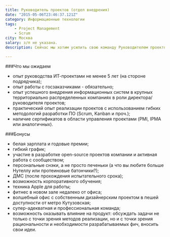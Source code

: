 ```yaml
---
title: Руководитель проектов (отдел внедрения)
date: "2015-05-06T23:46:37.121Z"
category: Информационные технологии
tags:
    - Project Management
    - Scrum
city: Москва
salary: з/п не указана.
description: Сейчас мы хотим усилить свою команду Руководителем проектов, который вместе с нами будет работать над развитием лучшего корпоративного мессенджера.

---
```


###Что мы ожидаем
- опыт руководства ИТ-проектами не менее 5 лет (на стороне подрядчика);
- опыт работы с госзаказчиками - обязательно;
- опыт успешного внедрения информационных систем в крупных территориально распределенных компаниях в роли директора/руководителя проектов;
- практический опыт реализации проектов с использованием гибких методологий разработки ПО (Scrum, Kanban и проч.);
- наличие сертификатов в области управления проектами (PMI, IPMA или аналогичных).

###Бонусы
- белая зарплата и годовые премии;
- гибкий график;
- участие в разработке open-source проектов компании и активная работа с сообществом;
- персональные снэки, а не просто печеньки (а что вы любите больше Нутеллу или протеиновые батончики?);
- ДМС (после прохождения испытательного срока);
- возможность корпоративного обучения;
- техника Apple для работы;
- фитнес в новом зале недалеко от офиса;
- волшебный офис с собственным дизайнерским проектом в пешей доступности от метро Кутузовская;
- супер-адекватная и профессиональная команда;
- возможность оказывать влияние на продукт: обсуждать задачи не только с точки зрения методов реализации, но и с точки зрения рациональности и необходимости разрабатываемых фич, вносить свои идеи.
